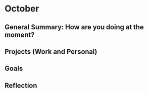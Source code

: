 # October

## General Summary: How are you doing at the moment?

## Projects (Work and Personal)

## Goals

## Reflection
